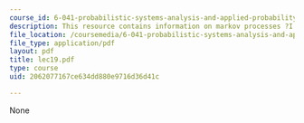 ```yaml
---
course_id: 6-041-probabilistic-systems-analysis-and-applied-probability-spring-2006
description: This resource contains information on markov processes ?I.
file_location: /coursemedia/6-041-probabilistic-systems-analysis-and-applied-probability-spring-2006/2062077167ce634dd880e9716d36d41c_lec19.pdf
file_type: application/pdf
layout: pdf
title: lec19.pdf
type: course
uid: 2062077167ce634dd880e9716d36d41c

---
```

None